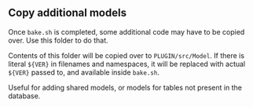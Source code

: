 ## Copy additional models

Once `bake.sh` is completed, some additional code may have to be copied over. Use this folder to do that.

Contents of this folder will be copied over to `PLUGIN/src/Model`. If there is literal `${VER}` in filenames and namespaces, it will be replaced with actual `${VER}` passed to, and available inside `bake.sh`.

Useful for adding shared models, or models for tables not present in the database.
